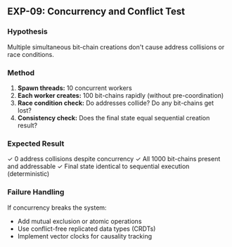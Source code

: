 ## EXP-09: Concurrency and Conflict Test

### Hypothesis
Multiple simultaneous bit-chain creations don't cause address collisions or race conditions.

### Method
1. **Spawn threads:** 10 concurrent workers
2. **Each worker creates:** 100 bit-chains rapidly (without pre-coordination)
3. **Race condition check:** Do addresses collide? Do any bit-chains get lost?
4. **Consistency check:** Does the final state equal sequential creation result?

### Expected Result
✓ 0 address collisions despite concurrency
✓ All 1000 bit-chains present and addressable
✓ Final state identical to sequential execution (deterministic)

### Failure Handling
If concurrency breaks the system:
- Add mutual exclusion or atomic operations
- Use conflict-free replicated data types (CRDTs)
- Implement vector clocks for causality tracking
